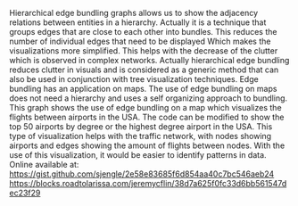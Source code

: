 Hierarchical edge bundling graphs allows us to show the adjacency relations between entities in a hierarchy. Actually it is a technique that groups edges that are close to each other into bundles. This reduces the number of individual edges that need to be displayed Which makes the visualizations more simplified. This helps with the decrease of the clutter which is observed in complex networks. Actually hierarchical edge bundling reduces clutter in visuals and is considered as a generic method that can also be used in conjunction with tree visualization techniques. Edge bundling has an application on maps. The use of edge bundling on maps does not need a hierarchy and uses a self organizing approach to bundling. This graph shows the use of edge bundling on a map which visualizes the flights between airports in the USA. The code can be modified to show the top 50 airports by degree or the highest degree airport in the USA. This type of visualization helps with the traffic network, with nodes showing airports and edges showing the amount of flights between nodes. With the use of this visualization, it would be easier to identify patterns in data.
Online available at: 
https://gist.github.com/sjengle/2e58e83685f6d854aa40c7bc546aeb24
https://blocks.roadtolarissa.com/jeremycflin/38d7a625f0fc33d6bb561547dec23f29







































